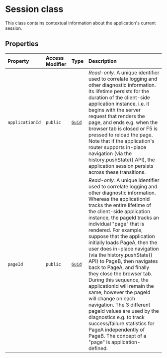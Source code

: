 # Session class







This class contains contextual information about the application's current session.



## Properties

| Property	   | Access Modifier | Type	| Description|
|:-------------|:----|:-------|:-----------|
|`applicationId`     | `public` | [`Guid`](../../sp-core-library.api/class/guid.md) | _Read-only._ A unique identifier used to correlate logging and other diagnostic information. Its lifetime persists for the duration of the client-side application instance, i.e. it begins with the server request that renders the page, and ends e.g. when the browser tab is closed or F5 is pressed to reload the page. Note that if the application's router supports in-place navigation (via the history.pushState() API), the application session persists across these transitions. |
|`pageId`     | `public` | [`Guid`](../../sp-core-library.api/class/guid.md) | _Read-only._ A unique identifier used to correlate logging and other diagnostic information. Whereas the applicationId tracks the entire lifetime of the client-side application instance, the pageId tracks an individual "page" that is rendered. For example, suppose that the application initially loads PageA, then the user does in-place navigation (via the history.pushState() API) to PageB, then navigates back to PageA, and finally they close the browser tab. During this sequence, the applicationId will remain the same, however the pageId will change on each navigation. The 3 different pageId values are used by the diagnostics e.g. to track success/failure statistics for PageA independently of PageB. The concept of a "page" is application-defined. |








